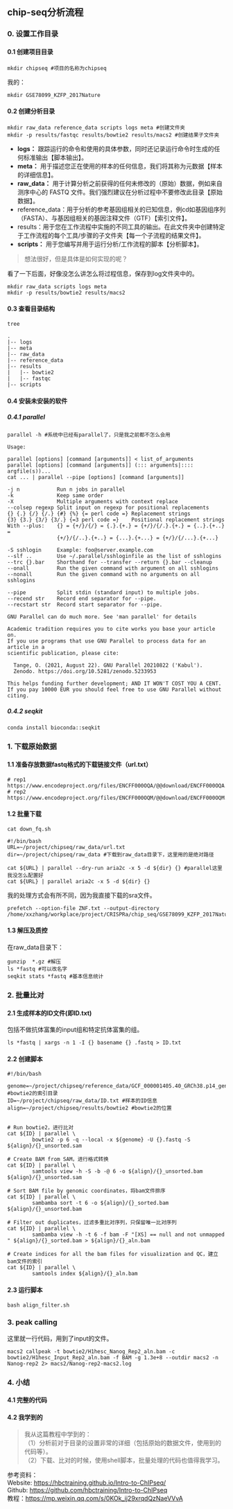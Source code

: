 ## chip-seq分析流程

### 0. 设置工作目录

#### 0.1 创建项目目录

```shell
mkdir chipseq #项目的名称为chipseq
```
我的：
```shell
mkdir GSE78099_KZFP_2017Nature 
```

#### 0.2 创建分析目录

```shell
mkdir raw_data reference_data scripts logs meta #创建文件夹
mkdir -p results/fastqc results/bowtie2 results/macs2 #创建结果子文件夹
```

* **logs：** 跟踪运行的命令和使用的具体参数，同时还记录运行命令时生成的任何标准输出【脚本输出】。
* **meta：** 用于描述您正在使用的样本的任何信息，我们将其称为元数据【样本的详细信息】。
* **raw_data：** 用于计算分析之前获得的任何未修改的（原始）数据，例如来自测序中心的 FASTQ 文件。我们强烈建议在分析过程中不要修改此目录【原始数据】。
* reference_data：用于分析的参考基因组相关的已知信息，例cd如基因组序列（FASTA）、与基因组相关的基因注释文件（GTF）【索引文件】。
* results：用于您在工作流程中实施的不同工具的输出。在此文件夹中创建特定于工作流程的每个工具/步骤的子文件夹【每一个子流程的结果文件】。
* **scripts：** 用于您编写并用于运行分析/工作流程的脚本【分析脚本】。

> 想法很好，但是具体是如何实现的呢？

看了一下后面，好像没怎么讲怎么将过程信息，保存到log文件夹中的。

```shell
mkdir raw_data scripts logs meta
mkdir -p results/bowtie2 results/macs2
```

#### 0.3 查看目录结构

```shell
tree

.
|-- logs
|-- meta
|-- raw_data
|-- reference_data
|-- results
|   |-- bowtie2
|   |-- fastqc
|-- scripts
```

#### 0.4 安装未安装的软件

##### 0.4.1 parallel

```shell
parallel -h #系统中已经有parallel了，只是我之前都不怎么会用

Usage:

parallel [options] [command [arguments]] < list_of_arguments
parallel [options] [command [arguments]] (::: arguments|:::: argfile(s))...
cat ... | parallel --pipe [options] [command [arguments]]

-j n            Run n jobs in parallel
-k              Keep same order
-X              Multiple arguments with context replace
--colsep regexp Split input on regexp for positional replacements
{} {.} {/} {/.} {#} {%} {= perl code =} Replacement strings
{3} {3.} {3/} {3/.} {=3 perl code =}    Positional replacement strings
With --plus:    {} = {+/}/{/} = {.}.{+.} = {+/}/{/.}.{+.} = {..}.{+..} =
                {+/}/{/..}.{+..} = {...}.{+...} = {+/}/{/...}.{+...}

-S sshlogin     Example: foo@server.example.com
--slf ..        Use ~/.parallel/sshloginfile as the list of sshlogins
--trc {}.bar    Shorthand for --transfer --return {}.bar --cleanup
--onall         Run the given command with argument on all sshlogins
--nonall        Run the given command with no arguments on all sshlogins

--pipe          Split stdin (standard input) to multiple jobs.
--recend str    Record end separator for --pipe.
--recstart str  Record start separator for --pipe.

GNU Parallel can do much more. See 'man parallel' for details

Academic tradition requires you to cite works you base your article on.
If you use programs that use GNU Parallel to process data for an article in a
scientific publication, please cite:

  Tange, O. (2021, August 22). GNU Parallel 20210822 ('Kabul').
  Zenodo. https://doi.org/10.5281/zenodo.5233953

This helps funding further development; AND IT WON'T COST YOU A CENT.
If you pay 10000 EUR you should feel free to use GNU Parallel without citing.
```

##### 0.4.2 seqkit

```shell
conda install bioconda::seqkit
```

### 1. 下载原始数据

#### 1.1 准备存放数据fastq格式的下载链接文件（url.txt）

```shell
# rep1
https://www.encodeproject.org/files/ENCFF000OQA/@@download/ENCFF000OQA.fastq.gz
# rep2
https://www.encodeproject.org/files/ENCFF000OQM/@@download/ENCFF000OQM.fastq.gz
```

#### 1.2 批量下载

```shell
cat down_fq.sh
```

```shell
#!/bin/bash
URL=~/project/chipseq/raw_data/url.txt
dir=~/project/chipseq/raw_data #下载到raw_data目录下，这里用的是绝对路径

cat ${URL} | parallel --dry-run aria2c -x 5 -d ${dir} {} #parallel这里我没怎么配置好
cat ${URL} | parallel aria2c -x 5 -d ${dir} {}
```

我的处理方式会有所不同，因为我直接下载的sra文件。

```shell
prefetch --option-file ZNF.txt --output-directory /home/xxzhang/workplace/project/CRISPRa/chip_seq/GSE78099_KZFP_2017Nature/raw_data/sra/
```





#### 1.3 解压及质控

在raw_data目录下：
```shell
gunzip  *.gz #解压
ls *fastq #可以改名字
seqkit stats *fastq #基本信息统计
```

### 2. 批量比对

#### 2.1 生成样本的ID文件(即ID.txt)

包括不做抗体富集的input组和特定抗体富集的组。

```shell
ls *fastq | xargs -n 1 -I {} basename {} .fastq > ID.txt
```
#### 2.2 创建脚本
```shell
#!/bin/bash

genome=~/project/chipseq/reference_data/GCF_000001405.40_GRCh38.p14_genomic #bowtie2的索引目录
ID=~/project/chipseq/raw_data/ID.txt #样本的ID信息
align=~/project/chipseq/results/bowtie2 #bowtie2的位置


# Run bowtie2，进行比对
cat ${ID} | parallel \
        bowtie2 -p 6 -q --local -x ${genome} -U {}.fastq -S ${align}/{}_unsorted.sam

# Create BAM from SAM，进行格式转换
cat ${ID} | parallel \
        samtools view -h -S -b -@ 6 -o ${align}/{}_unsorted.bam ${align}/{}_unsorted.sam

# Sort BAM file by genomic coordinates，将bam文件排序
cat ${ID} | parallel \
        sambamba sort -t 6 -o ${align}/{}_sorted.bam ${align}/{}_unsorted.bam

# Filter out duplicates，过滤多重比对序列，只保留唯一比对序列
cat ${ID} | parallel \
        sambamba view -h -t 6 -f bam -F "[XS] == null and not unmapped " ${align}/{}_sorted.bam > ${align}/{}_aln.bam

# Create indices for all the bam files for visualization and QC，建立bam文件的索引
cat ${ID} | parallel \
        samtools index ${align}/{}_aln.bam
```
#### 2.3 运行脚本

```shell
bash align_filter.sh
```

### 3. peak calling

这里就一行代码，用到了input的文件。
```shell
macs2 callpeak -t bowtie2/H1hesc_Nanog_Rep2_aln.bam -c bowtie2/H1hesc_Input_Rep2_aln.bam -f BAM -g 1.3e+8 --outdir macs2 -n Nanog-rep2 2> macs2/Nanog-rep2-macs2.log
```

### 4. 小结

#### 4.1 完整的代码

#### 4.2 我学到的

> 我从这篇教程中学到的：  
> （1）分析前对于目录的设置非常的详细（包括原始的数据文件，使用到的代码等）。  
> （2）下载、比对的时候，使用shell脚本，批量处理的代码也值得我学习。  






参考资料：  
Website: https://hbctraining.github.io/Intro-to-ChIPseq/  
Github: https://github.com/hbctraining/Intro-to-ChIPseq  
教程：https://mp.weixin.qq.com/s/0KOk_ij29xrqdQzNaeVVvA  

